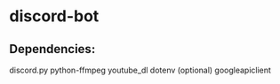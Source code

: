 # discord-bot

## Dependencies:

discord.py
python-ffmpeg
youtube_dl
dotenv (optional)
googleapiclient
